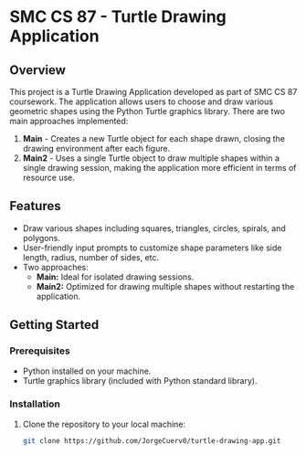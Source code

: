 # SMC CS 87 - Turtle Drawing Application

## Overview
This project is a Turtle Drawing Application developed as part of SMC CS 87 coursework. The application allows users to choose and draw various geometric shapes using the Python Turtle graphics library. There are two main approaches implemented:

1. **Main** - Creates a new Turtle object for each shape drawn, closing the drawing environment after each figure.
2. **Main2** - Uses a single Turtle object to draw multiple shapes within a single drawing session, making the application more efficient in terms of resource use.

## Features
- Draw various shapes including squares, triangles, circles, spirals, and polygons.
- User-friendly input prompts to customize shape parameters like side length, radius, number of sides, etc.
- Two approaches:
  - **Main:** Ideal for isolated drawing sessions.
  - **Main2:** Optimized for drawing multiple shapes without restarting the application.

## Getting Started

### Prerequisites
- Python installed on your machine.
- Turtle graphics library (included with Python standard library).

### Installation
1. Clone the repository to your local machine:
   ```bash
   git clone https://github.com/JorgeCuerv0/turtle-drawing-app.git
